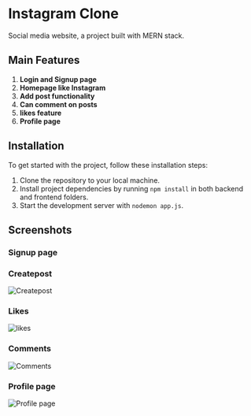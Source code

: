 # Instagram Clone 

Social media website, a project built with MERN stack.

## Main Features

1. **Login and Signup page**
2. **Homepage like Instagram**
3. **Add post functionality**
4. **Can comment on posts**
5. **likes feature** 
6. **Profile page**


## Installation

To get started with the project, follow these installation steps:

1. Clone the repository to your local machine.
2. Install project dependencies by running `npm install` in both backend and frontend folders.
3. Start the development server with `nodemon app.js`.

## Screenshots
### Signup page

### Createpost
![Createpost](https://github.com/user-attachments/assets/d2ad6b61-7268-4103-b7e5-f5667598a58b)

### Likes
![likes](https://github.com/user-attachments/assets/5701e8ae-3840-4e63-b0a1-faf51c8bbad9)

### Comments
![Comments](https://github.com/user-attachments/assets/b239f8d8-4044-4b63-901b-c7c25180d4cf)

### Profile page
![Profile page](https://github.com/user-attachments/assets/fcdee2ca-330e-4c69-8cb8-5369df70d5e8)
